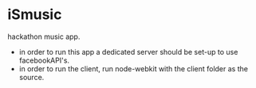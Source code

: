 # iSmusic
hackathon music app.
- in order to run this app a dedicated server should be set-up to use facebookAPI's.
- in order to run the client, run node-webkit with the client folder as the source.
